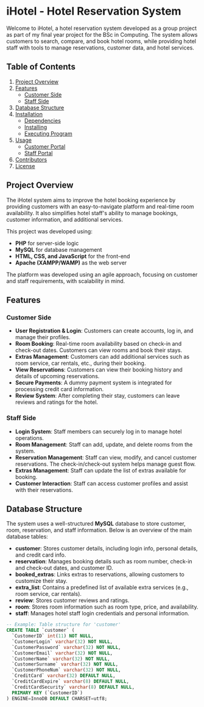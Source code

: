 # iHotel - Hotel Reservation System

Welcome to iHotel, a hotel reservation system developed as a group project as part of my final year project for the BSc in Computing. The system allows customers to search, compare, and book hotel rooms, while providing hotel staff with tools to manage reservations, customer data, and hotel services.

## Table of Contents
1. [Project Overview](#project-overview)
2. [Features](#features)
   - [Customer Side](#customer-side)
   - [Staff Side](#staff-side)
3. [Database Structure](#database-structure)
4. [Installation](#installation)
   - [Dependencies](#dependencies)
   - [Installing](#installing)
   - [Executing Program](#executing-program)
5. [Usage](#usage)
   - [Customer Portal](#customer-portal)
   - [Staff Portal](#staff-portal)
6. [Contributors](#contributors)
7. [License](#license)

## Project Overview

The iHotel system aims to improve the hotel booking experience by providing customers with an easy-to-navigate platform and real-time room availability. It also simplifies hotel staff's ability to manage bookings, customer information, and additional services.

This project was developed using:
* **PHP** for server-side logic
* **MySQL** for database management
* **HTML, CSS, and JavaScript** for the front-end
* **Apache (XAMPP/WAMP)** as the web server

The platform was developed using an agile approach, focusing on customer and staff requirements, with scalability in mind.

## Features

### Customer Side
* **User Registration & Login**: Customers can create accounts, log in, and manage their profiles.
* **Room Booking**: Real-time room availability based on check-in and check-out dates. Customers can view rooms and book their stays.
* **Extras Management**: Customers can add additional services such as room service, car rentals, etc., during their booking.
* **View Reservations**: Customers can view their booking history and details of upcoming reservations.
* **Secure Payments**: A dummy payment system is integrated for processing credit card information.
* **Review System**: After completing their stay, customers can leave reviews and ratings for the hotel.

### Staff Side
* **Login System**: Staff members can securely log in to manage hotel operations.
* **Room Management**: Staff can add, update, and delete rooms from the system.
* **Reservation Management**: Staff can view, modify, and cancel customer reservations. The check-in/check-out system helps manage guest flow.
* **Extras Management**: Staff can update the list of extras available for booking.
* **Customer Interaction**: Staff can access customer profiles and assist with their reservations.

## Database Structure

The system uses a well-structured **MySQL** database to store customer, room, reservation, and staff information. Below is an overview of the main database tables:

* **customer**: Stores customer details, including login info, personal details, and credit card info.
* **reservation**: Manages booking details such as room number, check-in and check-out dates, and customer ID.
* **booked_extras**: Links extras to reservations, allowing customers to customize their stay.
* **extra_list**: Contains a predefined list of available extra services (e.g., room service, car rentals).
* **review**: Stores customer reviews and ratings.
* **room**: Stores room information such as room type, price, and availability.
* **staff**: Manages hotel staff login credentials and personal information.

```sql
-- Example: Table structure for 'customer'
CREATE TABLE `customer` (
  `CustomerID` int(11) NOT NULL,
  `CustomerLogin` varchar(32) NOT NULL,
  `CustomerPassword` varchar(32) NOT NULL,
  `CustomerEmail` varchar(32) NOT NULL,
  `CustomerName` varchar(32) NOT NULL,
  `CustomerSurname` varchar(32) NOT NULL,
  `CustomerPhoneNum` varchar(32) NOT NULL,
  `CreditCard` varchar(32) DEFAULT NULL,
  `CreditCardExpire` varchar(8) DEFAULT NULL,
  `CreditCardSecurity` varchar(8) DEFAULT NULL,
  PRIMARY KEY (`CustomerID`)
) ENGINE=InnoDB DEFAULT CHARSET=utf8;
```

